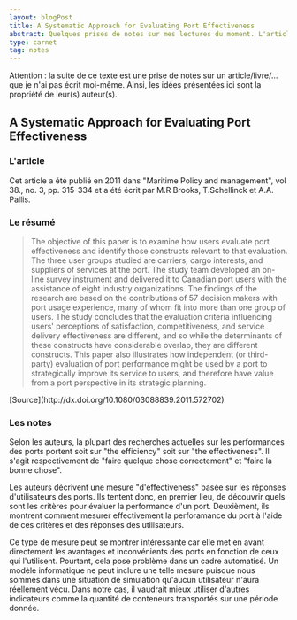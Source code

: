 ```yaml
---
layout: blogPost
title: A Systematic Approach for Evaluating Port Effectiveness
abstract: Quelques prises de notes sur mes lectures du moment. L'article décrit une méthode pour mesurer l'efficacité d'un port.
type: carnet
tag: notes
---
```


Attention &#58; la suite de ce texte est une prise de notes sur un article/livre/... que je n'ai pas écrit moi-même. Ainsi, les idées présentées ici sont la propriété de leur(s) auteur(s).

## A Systematic Approach for Evaluating Port Effectiveness

### L'article

Cet article a été publié en 2011 dans "Maritime Policy and management", vol 38., no. 3, pp. 315-334 et a été écrit par M.R Brooks, T.Schellinck et A.A. Pallis.

### Le résumé

<blockquote cite="http://dx.doi.org/10.1080/03088839.2011.572702 ">
	The objective of this paper is to examine how users evaluate port effectiveness and identify those constructs relevant to that evaluation. The three user groups studied 
	are carriers, cargo interests, and suppliers of services at the port. The study team developed an on-line survey instrument and delivered it to Canadian port users with 
	the assistance of eight industry organizations. The findings of the research are based on the contributions of 57 decision makers with port usage experience, many of whom 
	fit into more than one group of users. The study concludes that the evaluation criteria influencing users' perceptions of satisfaction, competitiveness, and service delivery 
	effectiveness are different, and so while the determinants of these constructs have considerable overlap, they are different constructs. This paper also illustrates how 
	independent (or third-party) evaluation of port performance might be used by a port to strategically improve its service to users, and therefore have value from a port 
	perspective in its strategic planning.
</blockquote>
[Source](http://dx.doi.org/10.1080/03088839.2011.572702)

### Les notes


Selon les auteurs, la plupart des recherches actuelles sur les performances des ports portent soit sur "the efficiency" soit sur "the effectiveness". Il s'agit respectivement 
de "faire quelque chose correctement" et "faire la bonne chose".

Les auteurs décrivent une mesure "d'effectiveness" basée sur les réponses d'utilisateurs des ports. Ils tentent donc, en premier lieu, de découvrir quels sont les critères pour 
évaluer la performance d'un port. Deuxièment, ils montrent comment mesurer effectivement la perforamance du port à l'aide de ces critères et des réponses des utilisateurs.

Ce type de mesure peut se montrer intéressante car elle met en avant directement les avantages et inconvénients des ports en fonction de ceux qui l'utilisent. Pourtant, cela pose 
problème dans un cadre automatisé. Un modèle informatique ne peut inclure une telle mesure puisque nous sommes dans une situation de simulation qu'aucun utilisateur n'aura 
réellement vécu. Dans notre cas, il vaudrait mieux utiliser d'autres indicateurs comme la quantité de conteneurs transportés sur une période donnée.
